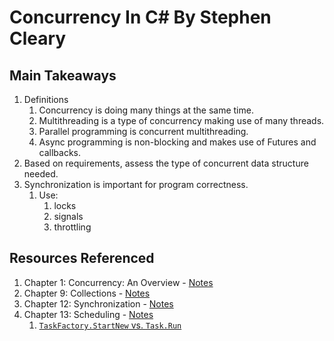 # Concurrency In C# By Stephen Cleary

## Main Takeaways
1. Definitions
   1. Concurrency is doing many things at the same time.
   2. Multithreading is a type of concurrency making use of many threads.
   3. Parallel programming is concurrent multithreading.
   4. Async programming is non-blocking and makes use of Futures and callbacks.
2. Based on requirements, assess the type of concurrent data structure needed.
3. Synchronization is important for program correctness.
   1. Use:
      1. locks 
      2. signals
      3. throttling 

## Resources Referenced
1. Chapter 1: Concurrency: An Overview - [Notes](1.md)
2. Chapter 9: Collections - [Notes](2.md)
3. Chapter 12: Synchronization - [Notes](3.md)
4. Chapter 13: Scheduling - [Notes](4.md)
   1. [``TaskFactory.StartNew`` vs. ``Task.Run``](https://devblogs.microsoft.com/pfxteam/task-run-vs-task-factory-startnew/)